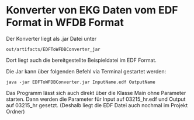 Konverter von EKG Daten vom EDF Format in WFDB Format
===========

Der Konverter liegt als .jar Datei unter 

```out/artifacts/EDFToWFDBConverter_jar```

Dort liegt auch die bereitgestellte Beispieldatei im EDF Format.

Die Jar kann über folgenden Befehl via Terminal gestartet werden:

```java -jar EDFToWFDBConverter.jar InputName.edf OutputName```

Das Programm lässt sich auch direkt über die Klasse Main ohne Parameter starten. Dann werden die Parameter für Input auf 03215_hr.edf und Output auf 03215_hr gesetzt.
(Deshalb liegt die EDF Datei auch nochmal im Projekt Ordner)